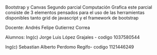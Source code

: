 Bootstrap y Canvas
Segundo parcial Computación Grafica este parcial consiste de 3 elementos pensados para el uso de las herramientas disponibles tanto grid de javascript y el framework de bootstrap

Docente: Andrés Felipe Gutierrez Correa

Alumnos: Ing(c) Jorge Luis López Grajales - codigo 1037580544

Ing(c) Sebastian Alberto Perdomo Regifo- codigo 1121446249